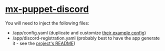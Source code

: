 # [mx-puppet-discord](https://github.com/matrix-discord/mx-puppet-discord.git)

You will need to inject the following files:

* /app/config.yaml (duplicate and customize [their example config](https://github.com/matrix-discord/mx-puppet-discord/blob/master/sample.config.yaml))
* /app/discord-registration.yaml (probably best to have the app generate it - see the [project's README](https://github.com/matrix-discord/mx-puppet-discord#setup))
